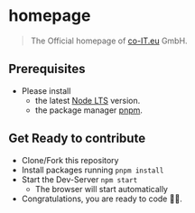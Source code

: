 # homepage

> The Official homepage of [co-IT.eu](https://co-IT.eu) GmbH.

## Prerequisites

- Please install
  - the latest [Node LTS](https://nodejs.org) version.
  - the package manager [pnpm](https://pnpm.io/installation#using-npm).

## Get Ready to contribute

- Clone/Fork this repository
- Install packages running `pnpm install`
- Start the Dev-Server `npm start`
  - The browser will start automatically
- Congratulations, you are ready to code 👩‍💻.
